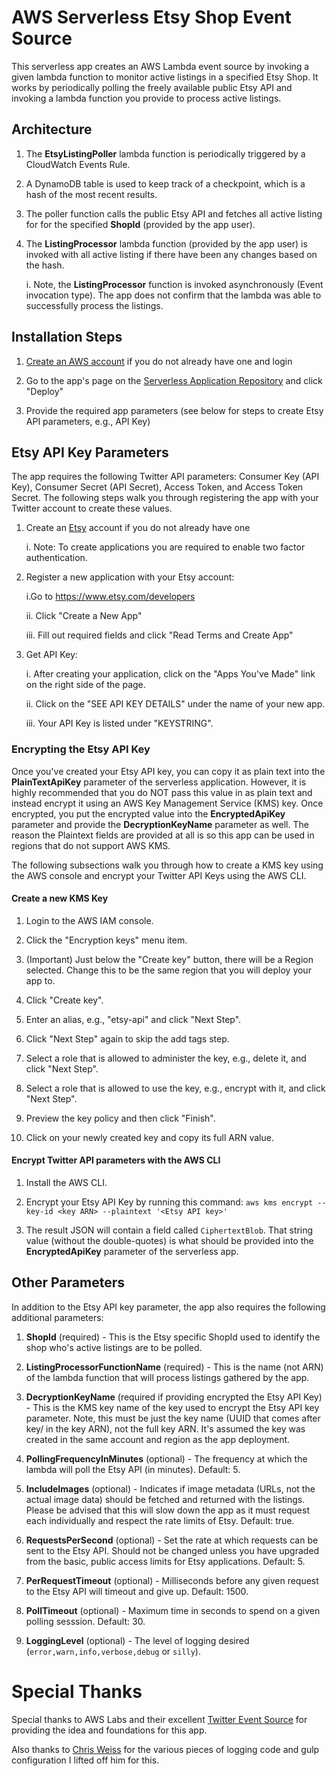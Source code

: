 # AWS Serverless Etsy Shop Event Source

This serverless app creates an AWS Lambda event source by invoking a given lambda function to monitor active listings in a specified Etsy Shop. It works by periodically polling the freely available public Etsy API and invoking a lambda function you provide to process active listings.

## Architecture

1.  The **EtsyListingPoller** lambda function is periodically triggered by a CloudWatch Events Rule.

2.  A DynamoDB table is used to keep track of a checkpoint, which is a hash of the most recent results.

3.  The poller function calls the public Etsy API and fetches all active listing for for the specified **ShopId** (provided by the app user).

4.  The **ListingProcessor** lambda function (provided by the app user) is invoked with all active listing if there have been any changes based on the hash.

    i. Note, the **ListingProcessor** function is invoked asynchronously (Event invocation type). The app does not confirm that the lambda was able to successfully process the listings.

## Installation Steps

1.  [Create an AWS account](https://portal.aws.amazon.com/gp/aws/developer/registration/index.html) if you do not already have one and login

2.  Go to the app's page on the [Serverless Application Repository](https://serverlessrepo.aws.amazon.com/applications/arn:aws:serverlessrepo:us-east-1:771389557967:applications~EtsyShopEventSource) and click "Deploy"

3.  Provide the required app parameters (see below for steps to create Etsy API parameters, e.g., API Key)

## Etsy API Key Parameters

The app requires the following Twitter API parameters: Consumer Key (API Key), Consumer Secret (API Secret), Access Token, and Access Token Secret. The following steps walk you through registering the app with your Twitter account to create these values.

1.  Create an [Etsy](https://www.etsy.com) account if you do not already have one

    i. Note: To create applications you are required to enable two factor authentication.

2.  Register a new application with your Etsy account:

    i.Go to https://www.etsy.com/developers

    ii. Click "Create a New App"

    iii. Fill out required fields and click "Read Terms and Create App"

3.  Get API Key:

    i. After creating your application, click on the "Apps You've Made" link on the right side of the page.

    ii. Click on the "SEE API KEY DETAILS" under the name of your new app.

    iii. Your API Key is listed under "KEYSTRING".

### Encrypting the Etsy API Key

Once you've created your Etsy API key, you can copy it as plain text into the **PlainTextApiKey** parameter of the serverless application. However, it is highly recommended that you do NOT pass this value in as plain text and instead encrypt it using an AWS Key Management Service (KMS) key. Once encrypted, you put the encrypted value into the **EncryptedApiKey** parameter and provide the **DecryptionKeyName** parameter as well. The reason the Plaintext fields are provided at all is so this app can be used in regions that do not support AWS KMS.

The following subsections walk you through how to create a KMS key using the AWS console and encrypt your Twitter API Keys using the AWS CLI.

#### Create a new KMS Key

1.  Login to the AWS IAM console.

2.  Click the "Encryption keys" menu item.

3.  (Important) Just below the "Create key" button, there will be a Region selected. Change this to be the same region that you will deploy your app to.

4.  Click "Create key".

5.  Enter an alias, e.g., "etsy-api" and click "Next Step".

6.  Click "Next Step" again to skip the add tags step.

7.  Select a role that is allowed to administer the key, e.g., delete it, and click "Next Step".

8.  Select a role that is allowed to use the key, e.g., encrypt with it, and click "Next Step".

9.  Preview the key policy and then click "Finish".

10. Click on your newly created key and copy its full ARN value.

#### Encrypt Twitter API parameters with the AWS CLI

1.  Install the AWS CLI.

2.  Encrypt your Etsy API Key by running this command: `aws kms encrypt --key-id <key ARN> --plaintext '<Etsy API key>'`

3.  The result JSON will contain a field called `CiphertextBlob`. That string value (without the double-quotes) is what should be provided into the **EncryptedApiKey** parameter of the serverless app.

## Other Parameters

In addition to the Etsy API key parameter, the app also requires the following additional parameters:

1.  **ShopId** (required) - This is the Etsy specific ShopId used to identify the shop who's active listings are to be polled.

2.  **ListingProcessorFunctionName** (required) - This is the name (not ARN) of the lambda function that will process listings gathered by the app.

3.  **DecryptionKeyName** (required if providing encrypted the Etsy API Key) - This is the KMS key name of the key used to encrypt the Etsy API key parameter. Note, this must be just the key name (UUID that comes after key/ in the key ARN), not the full key ARN. It's assumed the key was created in the same account and region as the app deployment.

4.  **PollingFrequencyInMinutes** (optional) - The frequency at which the lambda will poll the Etsy API (in minutes). Default: 5.

5.  **IncludeImages** (optional) - Indicates if image metadata (URLs, not the actual image data) should be fetched and returned with the listings. Please be advised that this will slow down the app as it must request each individually and respect the rate limits of Etsy. Default: true.

6.  **RequestsPerSecond** (optional) - Set the rate at which requests can be sent to the Etsy API. Should not be changed unless you have upgraded from the basic, public access limits for Etsy applications. Default: 5.

7.  **PerRequestTimeout** (optional) - Milliseconds before any given request to the Etsy API will timeout and give up. Default: 1500.

8.  **PollTimeout** (optional) - Maximum time in seconds to spend on a given polling sesssion. Default: 30.

9.  **LoggingLevel** (optional) - The level of logging desired (`error,warn,info,verbose,debug` or `silly`).

# Special Thanks

Special thanks to AWS Labs and their excellent [Twitter Event Source](https://github.com/awslabs/aws-serverless-twitter-event-source) for providing the idea and foundations for this app.

Also thanks to [Chris Weiss](https://github.com/bitblit) for the various pieces of logging code and gulp configuration I lifted off him for this.
